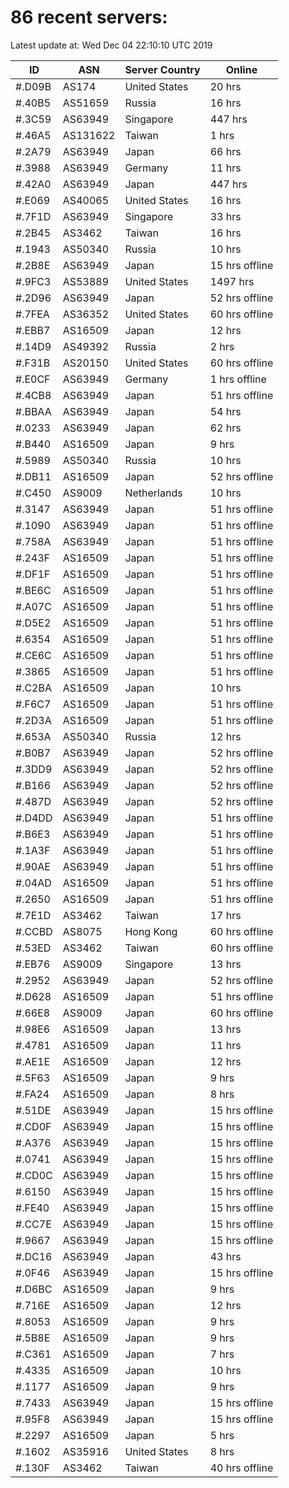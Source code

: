 # 86 recent servers:

Latest update at: Wed Dec 04 22:10:10 UTC 2019

| ID | ASN | Server Country | Online |
| -- | --- | -------------- | ------ |
| #.D09B | AS174 | United States | 20 hrs |
| #.40B5 | AS51659 | Russia | 16 hrs |
| #.3C59 | AS63949 | Singapore | 447 hrs |
| #.46A5 | AS131622 | Taiwan | 1 hrs |
| #.2A79 | AS63949 | Japan | 66 hrs |
| #.3988 | AS63949 | Germany | 11 hrs |
| #.42A0 | AS63949 | Japan | 447 hrs |
| #.E069 | AS40065 | United States | 16 hrs |
| #.7F1D | AS63949 | Singapore | 33 hrs |
| #.2B45 | AS3462 | Taiwan | 16 hrs |
| #.1943 | AS50340 | Russia | 10 hrs |
| #.2B8E | AS63949 | Japan | 15 hrs offline |
| #.9FC3 | AS53889 | United States | 1497 hrs |
| #.2D96 | AS63949 | Japan | 52 hrs offline |
| #.7FEA | AS36352 | United States | 60 hrs offline |
| #.EBB7 | AS16509 | Japan | 12 hrs |
| #.14D9 | AS49392 | Russia | 2 hrs |
| #.F31B | AS20150 | United States | 60 hrs offline |
| #.E0CF | AS63949 | Germany | 1 hrs offline |
| #.4CB8 | AS63949 | Japan | 51 hrs offline |
| #.BBAA | AS63949 | Japan | 54 hrs |
| #.0233 | AS63949 | Japan | 62 hrs |
| #.B440 | AS16509 | Japan | 9 hrs |
| #.5989 | AS50340 | Russia | 10 hrs |
| #.DB11 | AS16509 | Japan | 52 hrs offline |
| #.C450 | AS9009 | Netherlands | 10 hrs |
| #.3147 | AS63949 | Japan | 51 hrs offline |
| #.1090 | AS63949 | Japan | 51 hrs offline |
| #.758A | AS63949 | Japan | 51 hrs offline |
| #.243F | AS16509 | Japan | 51 hrs offline |
| #.DF1F | AS16509 | Japan | 51 hrs offline |
| #.BE6C | AS16509 | Japan | 51 hrs offline |
| #.A07C | AS16509 | Japan | 51 hrs offline |
| #.D5E2 | AS16509 | Japan | 51 hrs offline |
| #.6354 | AS16509 | Japan | 51 hrs offline |
| #.CE6C | AS16509 | Japan | 51 hrs offline |
| #.3865 | AS16509 | Japan | 51 hrs offline |
| #.C2BA | AS16509 | Japan | 10 hrs |
| #.F6C7 | AS16509 | Japan | 51 hrs offline |
| #.2D3A | AS16509 | Japan | 51 hrs offline |
| #.653A | AS50340 | Russia | 12 hrs |
| #.B0B7 | AS63949 | Japan | 52 hrs offline |
| #.3DD9 | AS63949 | Japan | 52 hrs offline |
| #.B166 | AS63949 | Japan | 52 hrs offline |
| #.487D | AS63949 | Japan | 52 hrs offline |
| #.D4DD | AS63949 | Japan | 51 hrs offline |
| #.B6E3 | AS63949 | Japan | 51 hrs offline |
| #.1A3F | AS63949 | Japan | 51 hrs offline |
| #.90AE | AS63949 | Japan | 51 hrs offline |
| #.04AD | AS16509 | Japan | 51 hrs offline |
| #.2650 | AS16509 | Japan | 51 hrs offline |
| #.7E1D | AS3462 | Taiwan | 17 hrs |
| #.CCBD | AS8075 | Hong Kong | 60 hrs offline |
| #.53ED | AS3462 | Taiwan | 60 hrs offline |
| #.EB76 | AS9009 | Singapore | 13 hrs |
| #.2952 | AS63949 | Japan | 52 hrs offline |
| #.D628 | AS16509 | Japan | 51 hrs offline |
| #.66E8 | AS9009 | Japan | 60 hrs offline |
| #.98E6 | AS16509 | Japan | 13 hrs |
| #.4781 | AS16509 | Japan | 11 hrs |
| #.AE1E | AS16509 | Japan | 12 hrs |
| #.5F63 | AS16509 | Japan | 9 hrs |
| #.FA24 | AS16509 | Japan | 8 hrs |
| #.51DE | AS63949 | Japan | 15 hrs offline |
| #.CD0F | AS63949 | Japan | 15 hrs offline |
| #.A376 | AS63949 | Japan | 15 hrs offline |
| #.0741 | AS63949 | Japan | 15 hrs offline |
| #.CD0C | AS63949 | Japan | 15 hrs offline |
| #.6150 | AS63949 | Japan | 15 hrs offline |
| #.FE40 | AS63949 | Japan | 15 hrs offline |
| #.CC7E | AS63949 | Japan | 15 hrs offline |
| #.9667 | AS63949 | Japan | 15 hrs offline |
| #.DC16 | AS63949 | Japan | 43 hrs |
| #.0F46 | AS63949 | Japan | 15 hrs offline |
| #.D6BC | AS16509 | Japan | 9 hrs |
| #.716E | AS16509 | Japan | 12 hrs |
| #.8053 | AS16509 | Japan | 9 hrs |
| #.5B8E | AS16509 | Japan | 9 hrs |
| #.C361 | AS16509 | Japan | 7 hrs |
| #.4335 | AS16509 | Japan | 10 hrs |
| #.1177 | AS16509 | Japan | 9 hrs |
| #.7433 | AS63949 | Japan | 15 hrs offline |
| #.95F8 | AS63949 | Japan | 15 hrs offline |
| #.2297 | AS16509 | Japan | 5 hrs |
| #.1602 | AS35916 | United States | 8 hrs |
| #.130F | AS3462 | Taiwan | 40 hrs offline |

